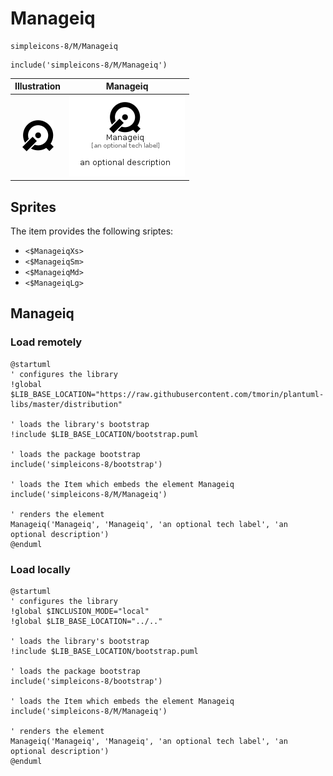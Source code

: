 # Manageiq


```text
simpleicons-8/M/Manageiq
```

```text
include('simpleicons-8/M/Manageiq')
```



| Illustration | Manageiq |
| :---: | :---: |
| ![illustration for Illustration](../../simpleicons-8/M/Manageiq.png) | ![illustration for Manageiq](../../simpleicons-8/M/Manageiq.Local.png) |



## Sprites
The item provides the following sriptes:

- `<$ManageiqXs>`
- `<$ManageiqSm>`
- `<$ManageiqMd>`
- `<$ManageiqLg>`





## Manageiq

### Load remotely
```plantuml
@startuml
' configures the library
!global $LIB_BASE_LOCATION="https://raw.githubusercontent.com/tmorin/plantuml-libs/master/distribution"

' loads the library's bootstrap
!include $LIB_BASE_LOCATION/bootstrap.puml

' loads the package bootstrap
include('simpleicons-8/bootstrap')

' loads the Item which embeds the element Manageiq
include('simpleicons-8/M/Manageiq')

' renders the element
Manageiq('Manageiq', 'Manageiq', 'an optional tech label', 'an optional description')
@enduml
```

### Load locally
```plantuml
@startuml
' configures the library
!global $INCLUSION_MODE="local"
!global $LIB_BASE_LOCATION="../.."

' loads the library's bootstrap
!include $LIB_BASE_LOCATION/bootstrap.puml

' loads the package bootstrap
include('simpleicons-8/bootstrap')

' loads the Item which embeds the element Manageiq
include('simpleicons-8/M/Manageiq')

' renders the element
Manageiq('Manageiq', 'Manageiq', 'an optional tech label', 'an optional description')
@enduml
```

